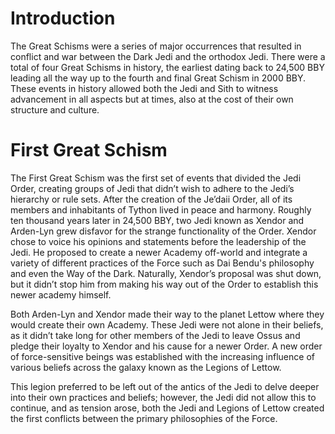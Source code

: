 # Introduction

The Great Schisms were a series of major occurrences that resulted in conflict and war between the Dark Jedi and the orthodox Jedi.
There were a total of four Great Schisms in history, the earliest dating back to 24,500 BBY leading all the way up to the fourth and final Great Schism in 2000 BBY.
These events in history allowed both the Jedi and Sith to witness advancement in all aspects but at times, also at the cost of their own structure and culture.

# First Great Schism

The First Great Schism was the first set of events that divided the Jedi Order, creating groups of Jedi that didn’t wish to adhere to the Jedi’s hierarchy or rule sets.
After the creation of the Je’daii Order, all of its members and inhabitants of Tython lived in peace and harmony.
Roughly ten thousand years later in 24,500 BBY, two Jedi known as Xendor and Arden-Lyn grew disfavor for the strange functionality of the Order.
Xendor chose to voice his opinions and statements before the leadership of the Jedi.
He proposed to create a newer Academy off-world and integrate a variety of different practices of the Force such as Dai Bendu's philosophy and even the Way of the Dark.
Naturally, Xendor’s proposal was shut down, but it didn’t stop him from making his way out of the Order to establish this newer academy himself.

Both Arden-Lyn and Xendor made their way to the planet Lettow where they would create their own Academy.
These Jedi were not alone in their beliefs, as it didn’t take long for other members of the Jedi to leave Ossus and pledge their loyalty to Xendor and his cause for a newer Order.
A new order of force-sensitive beings was established with the increasing influence of various beliefs across the galaxy known as the Legions of Lettow.

This legion preferred to be left out of the antics of the Jedi to delve deeper into their own practices and beliefs; however, the Jedi did not allow this to continue, and as tension arose, both the Jedi and Legions of Lettow created the first conflicts between the primary philosophies of the Force.
